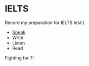 # IELTS
Record my preparation for IELTS test:)
- [Speak](https://null1024-ws.github.io/IELTS/Speak.html)
- Write
- Listen
- Read

Fighting for 7!
